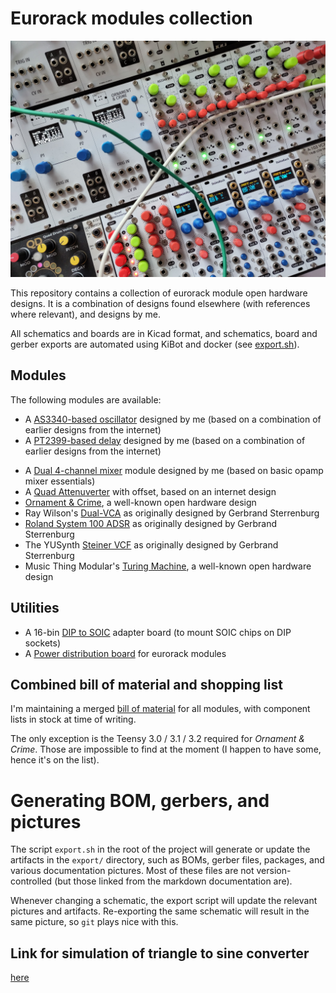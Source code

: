 # Eurorack modules collection

![Photograph of various of the modules from here](image.jpg)

This repository contains a collection of eurorack module open hardware designs. It is a combination of designs found elsewhere (with references where relevant), and designs by me.

All schematics and boards are in Kicad format, and schematics, board and gerber exports are automated using KiBot and docker (see [export.sh](export.sh)).

## Modules

The following modules are available:

* A [AS3340-based oscillator](AS3340-VCO) designed by me (based on a combination of earlier designs from the internet)
* A [PT2399-based delay](PT2399-Delay) designed by me (based on a combination of earlier designs from the internet)
- A [Dual 4-channel mixer](DualMixer) module designed by me (based on basic opamp mixer essentials)
- A [Quad Attenuverter](QuadAttenuverter) with offset, based on an internet design
- [Ornament & Crime](OrnamentCrime), a well-known open hardware design
- Ray Wilson's  [Dual-VCA](RayWilson-Dual-VCA) as originally designed by Gerbrand Sterrenburg
- [Roland System 100 ADSR](SCM-140-ADSR) as originally designed by Gerbrand Sterrenburg
- The YUSynth [Steiner VCF](Steiner-VCF) as originally designed by Gerbrand Sterrenburg
- Music Thing Modular's [Turing Machine](TuringMachine), a well-known open hardware design

## Utilities

- A 16-bin [DIP to SOIC](adapter-soic16) adapter board (to mount SOIC chips on DIP sockets)
- A [Power distribution board](power-board) for eurorack modules

## Combined bill of material and shopping list

I'm maintaining a merged [bill of material](bom.org) for all modules, with component lists in stock at time of writing.

The only exception is the Teensy 3.0 / 3.1 / 3.2 required for _Ornament & Crime_. Those are impossible to find at the moment (I happen to have some, hence it's on the list).

# Generating BOM, gerbers, and pictures

The script `export.sh` in the root of the project will generate or update the artifacts in the  `export/` directory, such as BOMs, gerber files, packages, and various documentation pictures. Most of these files are not version-controlled (but those linked from the markdown documentation are).

Whenever changing a schematic, the export script will update the relevant pictures and artifacts. Re-exporting the same schematic will result in the same picture, so `git` plays nice with this.

## Link for simulation of triangle to sine converter

[here](https://falstad.com/circuit/circuitjs.html?ctz=CQAgjCAMB0l3BWK0AckDMYwE4As3sA2SQgdgCYFsQFIaa6EBTAWiwCgAlEXOEciiHTpC-QXXQ8+SOrOgJ2YUrh7pyY9QjDqB6iGHh8YudJFIhOAewCuAOwAm7AO5S6u1TvHsATjXIoNPwD0BHU3cjh2AHMgoVDY9BQVWXYAFxpiQMJyFXc6CBZcaFJabWylCu1JGARCBDUwFFI8BF5cclEDOnsmADMAQ2sAG1TnDLdBUIC8nxBs3Jy5xbBcZPBDLiWVbQD5kCIoQ95wMMOasb2drfBVqAvF8kW9ylFIWcJj-wDSSFyUAIk2DeShUHwkIhAPxUwk66yM8gsTAAzgBLJGpfq2ADGTAuxxhc0+-zuLjB-GJz2JbxcUKEENpXzuvjI6kSoMEqwB-A2pMEbLmfIid3SaAm6lIhGm4nAIEKxUIYFCuHq2S0cFe8ioCAo+GU2CUyk6fB6A2GoxpkvJ31+VqZIBQYFEphUDqdlvCkRirqElu9vFkJPtjqENu9MxcYcEosCb18Eumi3j4Ey+Q23CTVyTBwDx20Z2QCgtAUzlsdKSL-ETlped141BQB0ZXWmxIgMFEbDAqBQrQ+P3IitwxHMMEg5Ewtcg1CwNudJz4c7b0A7Bmg6FIphyiuIpgII9g47bmzwuVq+1ujzWdFzpzkCm4WHi7kfOmOOfyt4Lx9uajoJ7in7HGwn7nA+iqshCL4+ly150MB+bnL4DadBK+zYHoqGpvAYzIeAqG4eGaEYUakDFphYzNnhJEtgCOGNlGaAxjhjHuP8bhvsx7F0M8izUpC1aLEkCbJDhuDCfaYkhiJEaSXOuFzrG9qMf6Sngq8cKRBGjEEvJNpvF6yl8GxHhnLMBgPK2pE0YcXSaesxJNgYfy0S45nOXC1mKVgQpKJ0ET5Jh4C0HZ3kBZ0TlUYGM7bKh0W2nx2h8L584SHp0T2cEPlWQBpmudlv7gBFBVvAA8ilUknLJel3NwLI8JJdViQGsGynmzXyGMTX8GeXWXoGvWLFMlbSbEfVDTMlgZDwRwoIQRrIG29DNUIcyHE67BAA)

